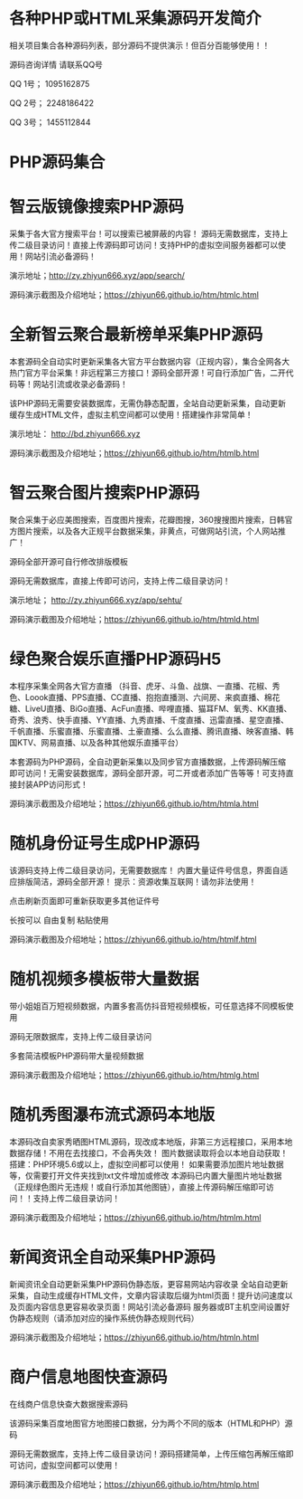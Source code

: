 # 各种PHP或HTML采集源码开发简介
 相关项目集合各种源码列表，部分源码不提供演示！但百分百能够使用！！

 源码咨询详情 请联系QQ号 
 
QQ 1号； 1095162875 

QQ 2号； 2248186422

QQ 3号； 1455112844

# PHP源码集合
# 智云版镜像搜索PHP源码

采集于各大官方搜索平台！可以搜索已被屏蔽的内容！ 源码无需数据库，支持上传二级目录访问！直接上传源码即可访问！支持PHP的虚拟空间服务器都可以使用！网站引流必备源码！
 
 演示地址；http://zy.zhiyun666.xyz/app/search/
 
源码演示截图及介绍地址；https://zhiyun66.github.io/htm/htmlc.html

 
# 全新智云聚合最新榜单采集PHP源码

本套源码全自动实时更新采集各大官方平台数据内容（正规内容），集合全网各大热门官方平台采集！非远程第三方接口！源码全部开源！可自行添加广告，二开代码等！网站引流或收录必备源码！

该PHP源码无需要安装数据库，无需伪静态配置，全站自动更新采集，自动更新缓存生成HTML文件，虚拟主机空间都可以使用！搭建操作非常简单！

演示地址： http://bd.zhiyun666.xyz

源码演示截图及介绍地址；https://zhiyun66.github.io/htm/htmlb.html


# 智云聚合图片搜索PHP源码

聚合采集于必应美图搜索，百度图片搜索，花瓣图搜，360搜搜图片搜索，日韩官方图片搜索，以及各大正规平台数据采集，非黄点，可做网站引流，个人网站推广！

源码全部开源可自行修改排版模板

源码无需数据库，直接上传即可访问，支持上传二级目录访问！

演示地址； http://zy.zhiyun666.xyz/app/sehtu/

源码演示截图及介绍地址；https://zhiyun66.github.io/htm/htmld.html

# 绿色聚合娱乐直播PHP源码H5
本程序采集全网各大官方直播
（抖音、虎牙、斗鱼、战旗、一直播、花椒、秀色、Loook直播、PPS直播、CC直播、抱抱直播测、六间房、来疯直播、棉花糖、LiveU直播、BiGo直播、AcFun直播、哔哩直播、猫耳FM、氧秀、KK直播、奇秀、浪秀、快手直播、YY直播、九秀直播、千度直播、迅雷直播、星空直播、千帆直播、乐蜜直播、乐蜜直播、土豪直播、么么直播、腾讯直播、映客直播、韩国KTV、网易直播、以及各种其他娱乐直播平台）

本套源码为PHP源码，全自动更新采集以及同步官方直播数据，上传源码解压缩即可访问！无需安装数据库，源码全部开源，可二开或者添加广告等等！可支持直接封装APP访问形式！

源码演示截图及介绍地址；https://zhiyun66.github.io/htm/htmla.html


# 随机身份证号生成PHP源码
该源码支持上传二级目录访问，无需要数据库！
内置大量证件号信息，界面自适应排版简洁，源码全部开源！
提示：资源收集互联网！请勿非法使用！<p>点击刷新页面即可重新获取更多其他证件号<p>长按可以 自由复制 粘贴使用

源码演示截图及介绍地址；https://zhiyun66.github.io/htm/htmlf.html


# 随机视频多模板带大量数据

带小姐姐百万短视频数据，内置多套高仿抖音短视频模板，可任意选择不同模板使用

源码无限数据库，支持上传二级目录访问

多套简洁模板PHP源码带大量视频数据

源码演示截图及介绍地址；https://zhiyun66.github.io/htm/htmlg.html


# 随机秀图瀑布流式源码本地版

本源码改自卖家秀晒图HTML源码，现改成本地版，非第三方远程接口，采用本地数据存储！不用在去找接口，不会再失效！
图片数据读取将会以本地自动获取！
搭建：PHP环境5.6或以上，虚拟空间都可以使用！
如果需要添加图片地址数据等，仅需要打开文件夹找到txt文件增加或修改
本源码已内置大量图片地址数据（正规绿色图片无违规！或自行添加其他图链），直接上传源码解压缩即可访问！！支持上传二级目录访问！

源码演示截图及介绍地址；https://zhiyun66.github.io/htm/htmlm.html


# 新闻资讯全自动采集PHP源码
新闻资讯全自动更新采集PHP源码伪静态版，更容易网站内容收录
全站自动更新采集，自动生成缓存HTML文件，文章内容读取后缀为html页面！提升访问速度以及页面内容信息更容易收录页面！网站引流必备源码
服务器或BT主机空间设置好伪静态规则（请添加对应的操作系统伪静态规则代码）

源码演示截图及介绍地址；https://zhiyun66.github.io/htm/htmln.html



# 商户信息地图快查源码
在线商户信息快查大数据搜索源码<p>该源码采集百度地图官方地图接口数据，分为两个不同的版本（HTML和PHP）源码<p>源码无需数据库，支持上传二级目录访问！源码搭建简单，上传压缩包再解压缩即可访问，虚拟空间都可以使用！

源码演示截图及介绍地址；https://zhiyun66.github.io/htm/htmlp.html









